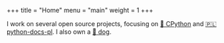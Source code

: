 +++
title = "Home"
menu = "main"
weight = 1
+++

I work on several open source projects, focusing on
[🐍 CPython](https://github.com/python/cpython)
and [🇵🇱 python-docs-pl](https://github.com/python/python-docs-pl). I also own a [🐶 dog](https://zito.ulbrych.org).


<!-- For verification on mastodon -->
<a rel="me" href="https://mastodon.social/@stanfromireland"></a>